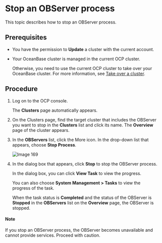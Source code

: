 # Stop an OBServer process

This topic describes how to stop an OBServer process.

## Prerequisites

* You have the permission to **Update** a cluster with the current account.

* Your OceanBase cluster is managed in the current OCP cluster.

   Otherwise, you need to use the current OCP cluster to take over your OceanBase cluster. For more information, see [Take over a cluster](../1.take-over-a-cluster.md).

## Procedure

1. Log on to the OCP console.

   The **Clusters** page automatically appears.

2. On the Clusters page, find the target cluster that includes the OBServer you want to stop in the **Clusters** list and click its name. The **Overview** page of the cluster appears.

3. In the **OBServers** list, click the More icon. In the drop-down list that appears, choose **Stop Process**.

   ![Image 169](https://obbusiness-private.oss-cn-shanghai.aliyuncs.com/doc/img/ocp/%E5%81%9C%E6%AD%A2%E8%BF%9B%E7%A8%8B.png)

4. In the dialog box that appears, click **Stop** to stop the OBServer process.

   In the dialog box, you can click **View Task** to view the progress.

   You can also choose **System Management > Tasks** to view the progress of the task.

   When the task status is **Completed** and the status of the OBServer is **Stopped** in the **OBServers** list on the **Overview** page, the OBServer is stopped.

  <main id="notice" type='explain'>
    <h4>Note</h4>
    <p>If you stop an OBServer process, the OBServer becomes unavailable and cannot provide services. Proceed with caution.</p>
  </main>
